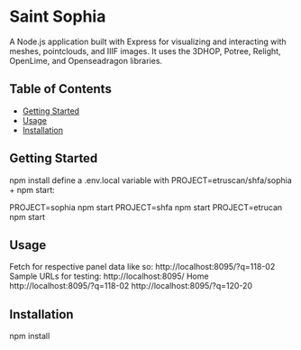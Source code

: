 # Saint Sophia
A Node.js application built with Express for visualizing and interacting with meshes, pointclouds, and IIIF images. It uses the 3DHOP, Potree, Relight, OpenLime, and Openseadragon libraries.

## Table of Contents
- [Getting Started](#getting-started)
- [Usage](#usage)
- [Installation](#installation)

## Getting Started

npm install
define a .env.local variable with PROJECT=etruscan/shfa/sophia + npm start:

PROJECT=sophia npm start
PROJECT=shfa npm start
PROJECT=etrucan npm start

## Usage

Fetch for respective panel data like so: http://localhost:8095/?q=118-02
Sample URLs for testing:
http://localhost:8095/ Home
http://localhost:8095/?q=118-02
http://localhost:8095/?q=120-20 

## Installation

npm install

